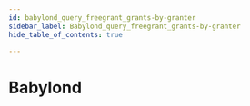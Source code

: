 ```yaml
---
id: babylond_query_freegrant_grants-by-granter
sidebar_label: Babylond_query_freegrant_grants-by-granter
hide_table_of_contents: true

---
```


# Babylond